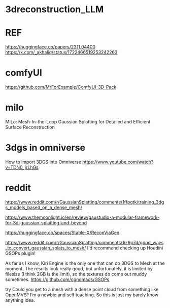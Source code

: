 # 3dreconstruction_LLM

# REF
https://huggingface.co/papers/2311.04400
https://x.com/_akhaliq/status/1722466519253242263


# comfyUI
https://github.com/MrForExample/ComfyUI-3D-Pack

# milo
MILo: Mesh-In-the-Loop Gaussian Splatting for Detailed and Efficient Surface Reconstruction

# 3dgs in omniverse
How to import 3DGS into Omniverse
https://www.youtube.com/watch?v=TDN0_jrLhGs


# reddit
https://www.reddit.com/r/GaussianSplatting/comments/1ffpgtk/training_3dgs_models_based_on_a_dense_mesh/

https://www.themoonlight.io/en/review/gaustudio-a-modular-framework-for-3d-gaussian-splatting-and-beyond


https://huggingface.co/spaces/Stable-X/ReconViaGen

https://www.reddit.com/r/GaussianSplatting/comments/1iz9p7d/good_ways_to_convert_gaussian_splats_to_mesh/
I'd recommend checking up Houdini GSOPs plugin!

As far as I know, Kiri Engine is the only one that can do 3DGS to Mesh at the moment. The results look really good, but unfortunately, it is limited by filesize (I think 2GB is the limit), so the textures do come out muddy sometimes.
https://github.com/cgnomads/GSOPs



try
Could you get to a mesh with a dense point cloud from something like OpenMVS? I’m a newbie and self teaching. So this is just my barely know anything idea.
